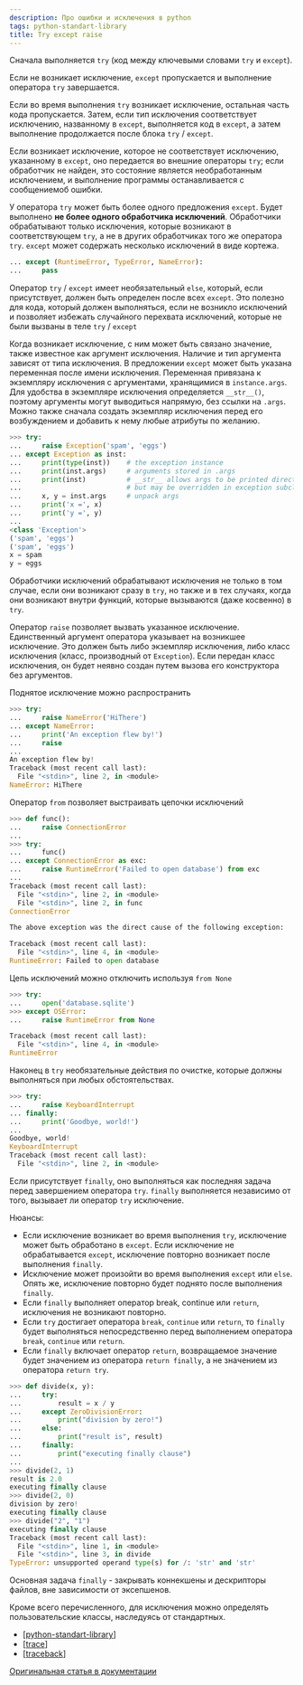```yaml
---
description: Про ошибки и исключения в python
tags: python-standart-library
title: Try except raise
---
```

Сначала выполняется `try` (код между ключевыми словами `try` и `except`).

Если не возникает исключение, `except` пропускается и выполнение оператора `try` завершается.

Если во время выполнения `try` возникает исключение, остальная часть кода пропускается. Затем, если тип исключения соответствует исключению, названному в `except`, выполняется код в `except`, а затем выполнение продолжается после блока `try` / `except`.

Если возникает исключение, которое не соответствует исключению, указанному в `except`, оно передается во внешние операторы `try`; если обработчик не найден, это состояние является необработанным исключением, и выполнение программы останавливается с сообщениемоб ошибки.

У оператора `try` может быть более одного предложения `except`. Будет выполнено **не более одного обработчика исключений**. Обработчики обрабатывают только исключения, которые возникают в соответствующем `try`, а не в других обработчиках того же оператора `try`. `except` может содержать несколько исключений в виде кортежа.

```python
... except (RuntimeError, TypeError, NameError):
...     pass
```

Оператор `try` / `except` имеет необязательный `else`, который, если присутствует, должен быть определен после всех `except`. Это полезно для кода, который должен выполняться, если не возникло исключений и позволяет избежать случайного перехвата исключений, которые не были вызваны в теле `try` / `except`

Когда возникает исключение, с ним может быть связано значение, также известное как аргумент исключения. Наличие и тип аргумента зависят от типа исключения. В предложении `except` может быть указана переменная после имени исключения. Переменная привязана к экземпляру исключения с аргументами, хранящимися в `instance.args`. Для удобства в экземпляре исключения определяется `__str__()`, поэтому аргументы могут выводиться напрямую, без ссылки на `.args`. Можно также сначала создать экземпляр исключения перед его возбуждением и добавить к нему любые атрибуты по желанию.

```python
>>> try:
...     raise Exception('spam', 'eggs')
... except Exception as inst:
...     print(type(inst))    # the exception instance
...     print(inst.args)     # arguments stored in .args
...     print(inst)          # __str__ allows args to be printed directly,
...                          # but may be overridden in exception subclasses
...     x, y = inst.args     # unpack args
...     print('x =', x)
...     print('y =', y)
...
<class 'Exception'>
('spam', 'eggs')
('spam', 'eggs')
x = spam
y = eggs
```

Обработчики исключений обрабатывают исключения не только в том случае, если они возникают сразу в `try`, но также и в тех случаях, когда они возникают внутри функций, которые вызываются (даже косвенно) в `try`.

Оператор `raise` позволяет вызвать указанное исключение. Единственный аргумент оператора указывает на возникшее исключение. Это должен быть либо экземпляр исключения, либо класс исключения (класс, производный от `Exception`). Если передан класс исключения, он будет неявно создан путем вызова его конструктора без аргументов.

Поднятое исключение можно распространить

```python
>>> try:
...     raise NameError('HiThere')
... except NameError:
...     print('An exception flew by!')
...     raise
...
An exception flew by!
Traceback (most recent call last):
  File "<stdin>", line 2, in <module>
NameError: HiThere
```

Оператор `from` позволяет выстраивать цепочки исключений

```python
>>> def func():
...     raise ConnectionError
...
>>> try:
...     func()
... except ConnectionError as exc:
...     raise RuntimeError('Failed to open database') from exc
...
Traceback (most recent call last):
  File "<stdin>", line 2, in <module>
  File "<stdin>", line 2, in func
ConnectionError

The above exception was the direct cause of the following exception:

Traceback (most recent call last):
  File "<stdin>", line 4, in <module>
RuntimeError: Failed to open database
```

Цепь исключений можно отключить используя `from None`

```python
>>> try:
...     open('database.sqlite')
>>> except OSError:
...     raise RuntimeError from None

Traceback (most recent call last):
  File "<stdin>", line 4, in <module>
RuntimeError
```

Наконец в `try` необязательные действия по очистке, которые должны выполняться при любых обстоятельствах.

```python
>>> try:
...     raise KeyboardInterrupt
... finally:
...     print('Goodbye, world!')
...
Goodbye, world!
KeyboardInterrupt
Traceback (most recent call last):
  File "<stdin>", line 2, in <module>
```

Если присутствует `finally`, оно выполняться как последняя задача перед завершением оператора `try`. `finally` выполняется независимо от того, вызывает ли оператор `try` исключение.

Нюансы:

- Если исключение возникает во время выполнения `try`, исключение может быть обработано в `except`. Если исключение не обрабатывается `except`, исключение повторно возникает после выполнения `finally`.
- Исключение может произойти во время выполнения `except` или `else`. Опять же, исключение повторно будет поднято после выполнения `finally`.
- Если `finally` выполняет оператор break, continue или `return`, исключения не возникают повторно.
- Если `try` достигает оператора `break`, `continue` или `return`, то `finally` будет выполняться непосредственно перед выполнением оператора `break`, `continue` или `return`.
- Если `finally` включает оператор `return`, возвращаемое значение будет значением из оператора `return finally`, а не значением из оператора `return try`.

```python
>>> def divide(x, y):
...     try:
...         result = x / y
...     except ZeroDivisionError:
...         print("division by zero!")
...     else:
...         print("result is", result)
...     finally:
...         print("executing finally clause")
...
>>> divide(2, 1)
result is 2.0
executing finally clause
>>> divide(2, 0)
division by zero!
executing finally clause
>>> divide("2", "1")
executing finally clause
Traceback (most recent call last):
  File "<stdin>", line 1, in <module>
  File "<stdin>", line 3, in divide
TypeError: unsupported operand type(s) for /: 'str' and 'str'
```

Основная задача `finally` - закрывать коннекшены и дескрипторы файлов, вне зависимости от эксепшенов.

Кроме всего перечисленного, для исключения можно определять пользовательские классы, наследуясь от стандартных.

- [[python-standart-library]]
- [[trace]]
- [[traceback]]

[Оригинальная статья в документации](https://docs.python.org/3/tutorial/errors.html)

[//begin]: # "Autogenerated link references for markdown compatibility"
[python-standart-library]: ../lists/python-standart-library "Стандартная библиотека python и полезные ресурсы"
[trace]: trace "Trace"
[traceback]: traceback "Traceback"
[//end]: # "Autogenerated link references"
[//begin]: # "Autogenerated link references for markdown compatibility"
[python-standart-library]: ../lists/python-standart-library "Стандартная библиотека python и полезные ресурсы"
[trace]: trace "Trace"
[traceback]: traceback "Traceback"
[//end]: # "Autogenerated link references"